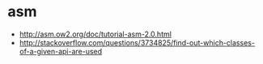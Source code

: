# asm
- http://asm.ow2.org/doc/tutorial-asm-2.0.html
- http://stackoverflow.com/questions/3734825/find-out-which-classes-of-a-given-api-are-used
